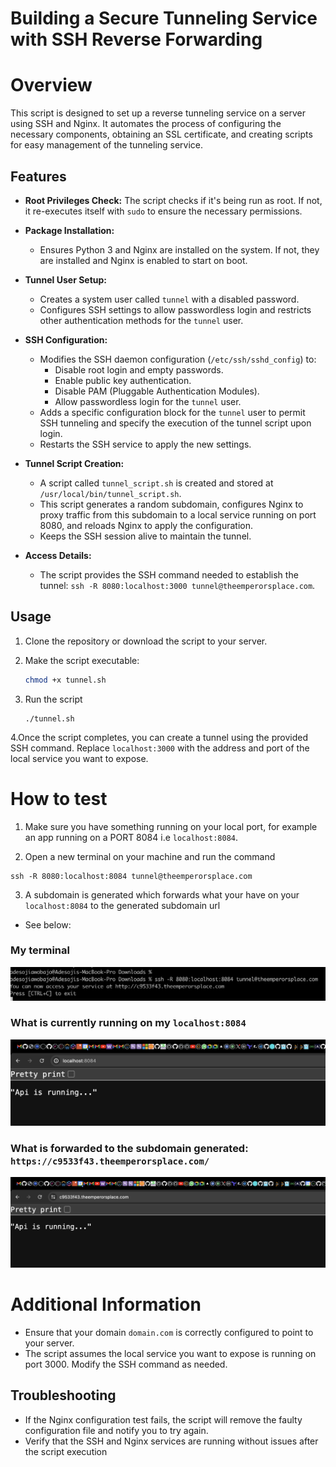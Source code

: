 # Building a Secure Tunneling Service with SSH Reverse Forwarding

# Overview

This script is designed to set up a reverse tunneling service on a server using SSH and Nginx. It automates the process of configuring the necessary components, obtaining an SSL certificate, and creating scripts for easy management of the tunneling service.

## Features

- **Root Privileges Check:** The script checks if it's being run as root. If not, it re-executes itself with `sudo` to ensure the necessary permissions.

- **Package Installation:**
  - Ensures Python 3 and Nginx are installed on the system. If not, they are installed and Nginx is enabled to start on boot.

- **Tunnel User Setup:**
  - Creates a system user called `tunnel` with a disabled password.
  - Configures SSH settings to allow passwordless login and restricts other authentication methods for the `tunnel` user.

- **SSH Configuration:**
  - Modifies the SSH daemon configuration (`/etc/ssh/sshd_config`) to:
    - Disable root login and empty passwords.
    - Enable public key authentication.
    - Disable PAM (Pluggable Authentication Modules).
    - Allow passwordless login for the `tunnel` user.
  - Adds a specific configuration block for the `tunnel` user to permit SSH tunneling and specify the execution of the tunnel script upon login.
  - Restarts the SSH service to apply the new settings.

- **Tunnel Script Creation:**
  - A script called `tunnel_script.sh` is created and stored at `/usr/local/bin/tunnel_script.sh`.
  - This script generates a random subdomain, configures Nginx to proxy traffic from this subdomain to a local service running on port 8080, and reloads Nginx to apply the configuration.
  - Keeps the SSH session alive to maintain the tunnel.

- **Access Details:**
  - The script provides the SSH command needed to establish the tunnel: `ssh -R 8080:localhost:3000 tunnel@theemperorsplace.com`.

## Usage

1. Clone the repository or download the script to your server.

2. Make the script executable:

   ```bash
   chmod +x tunnel.sh
   ```
3. Run the script
   ```
   ./tunnel.sh
   ```
4.Once the script completes, you can create a tunnel using the provided SSH command. Replace `localhost:3000` with the address and port of the local service you want to expose.


# How to test
1. Make sure you have something running on your local port, for example an app running on a PORT 8084 i.e `localhost:8084`.

2. Open a new terminal on your machine and run the command 
```
ssh -R 8080:localhost:8084 tunnel@theemperorsplace.com
``` 

3. A subdomain is generated which forwards what your have on your `localhost:8084` to the generated subdomain url

- See below:

### My terminal
![Terminal Image](images/teminal-image.png)

### What is currently running on my `localhost:8084`
![Localhost image](images/localhost-image.png)

### What is forwarded to the subdomain generated:  `https://c9533f43.theemperorsplace.com/`
![Subdomain image](images/subdomain-image.png)


# Additional Information
- Ensure that your domain `domain.com` is correctly configured to point to your server.
- The script assumes the local service you want to expose is running on port 3000. Modify the SSH command as needed.

## Troubleshooting
- If the Nginx configuration test fails, the script will remove the faulty configuration file and notify you to try again.
- Verify that the SSH and Nginx services are running without issues after the script execution

